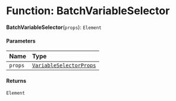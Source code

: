 # Function: BatchVariableSelector

**BatchVariableSelector**(`props`): `Element`

#### Parameters

| Name | Type |
| :------ | :------ |
| `props` | [`VariableSelectorProps`](/auto-docs/form-materials/interfaces/VariableSelectorProps.md) |

#### Returns

`Element`
